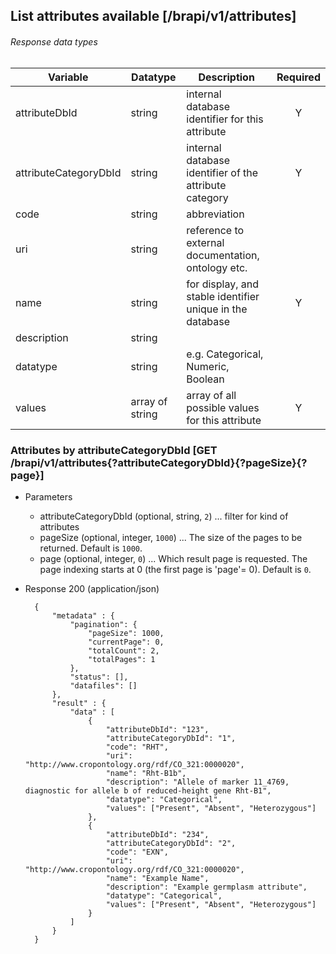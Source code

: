 ## List attributes available [/brapi/v1/attributes]

###### Response data types
|Variable|Datatype|Description|Required|  
|------|------|------|:-----:|
|attributeDbId|string|internal database identifier for this attribute |Y|
|attributeCategoryDbId|string|internal database identifier of the attribute category |Y|
|code|string|abbreviation||
|uri|string|reference to external documentation, ontology etc.||
|name|string|for display, and stable identifier unique in the database|Y|
|description|string|||
|datatype|string|e.g. Categorical, Numeric, Boolean||
|values|array of string|array of all possible values for this attribute|Y|

### Attributes by attributeCategoryDbId [GET /brapi/v1/attributes{?attributeCategoryDbId}{?pageSize}{?page}] 

+ Parameters
   + attributeCategoryDbId (optional, string, `2`) ... filter for kind of attributes
   + pageSize (optional, integer, `1000`) ... The size of the pages to be returned. Default is `1000`.
   + page (optional, integer, `0`) ... Which result page is requested. The page indexing starts at 0 (the first page is 'page'= 0). Default is `0`.

+ Response 200 (application/json)

        {
            "metadata" : {
                "pagination": {
                    "pageSize": 1000,
                    "currentPage": 0,
                    "totalCount": 2,
                    "totalPages": 1
                },
                "status": [],
                "datafiles": []
            },
            "result" : {
                "data" : [
                    {
                        "attributeDbId": "123",
                        "attributeCategoryDbId": "1",
                        "code": "RHT",
                        "uri": "http://www.cropontology.org/rdf/CO_321:0000020",
                        "name": "Rht-B1b",
                        "description": "Allele of marker 11_4769, diagnostic for allele b of reduced-height gene Rht-B1",
                        "datatype": "Categorical",
                        "values": ["Present", "Absent", "Heterozygous"]
                    },
                    {
                        "attributeDbId": "234",
                        "attributeCategoryDbId": "2",
                        "code": "EXN",
                        "uri": "http://www.cropontology.org/rdf/CO_321:0000020",
                        "name": "Example Name",
                        "description": "Example germplasm attribute",
                        "datatype": "Categorical",
                        "values": ["Present", "Absent", "Heterozygous"]
                    }
                ]
            }
        }
